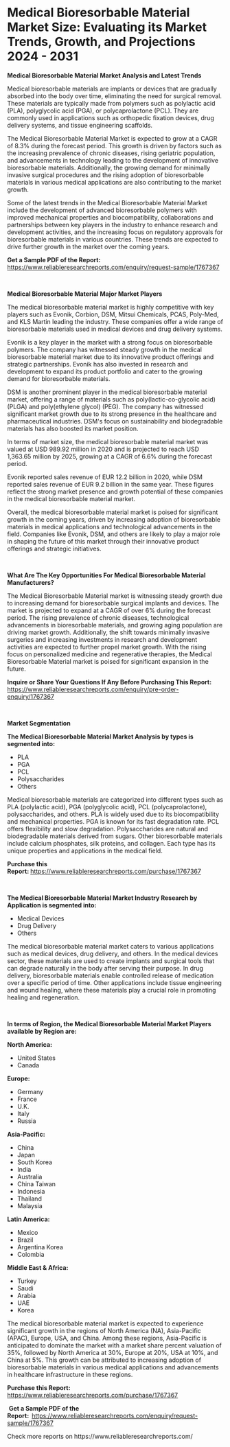 <p><h1>Medical Bioresorbable Material Market Size: Evaluating its Market Trends, Growth, and Projections 2024 - 2031</h1></p><p><strong>Medical Bioresorbable Material Market Analysis and Latest Trends</strong></p>
<p><p>Medical bioresorbable materials are implants or devices that are gradually absorbed into the body over time, eliminating the need for surgical removal. These materials are typically made from polymers such as polylactic acid (PLA), polyglycolic acid (PGA), or polycaprolactone (PCL). They are commonly used in applications such as orthopedic fixation devices, drug delivery systems, and tissue engineering scaffolds.</p><p>The Medical Bioresorbable Material Market is expected to grow at a CAGR of 8.3% during the forecast period. This growth is driven by factors such as the increasing prevalence of chronic diseases, rising geriatric population, and advancements in technology leading to the development of innovative bioresorbable materials. Additionally, the growing demand for minimally invasive surgical procedures and the rising adoption of bioresorbable materials in various medical applications are also contributing to the market growth.</p><p>Some of the latest trends in the Medical Bioresorbable Material Market include the development of advanced bioresorbable polymers with improved mechanical properties and biocompatibility, collaborations and partnerships between key players in the industry to enhance research and development activities, and the increasing focus on regulatory approvals for bioresorbable materials in various countries. These trends are expected to drive further growth in the market over the coming years.</p></p>
<p><strong>Get a Sample PDF of the Report:&nbsp;</strong> <a href="https://www.reliableresearchreports.com/enquiry/request-sample/1767367">https://www.reliableresearchreports.com/enquiry/request-sample/1767367</a></p>
<p>&nbsp;</p>
<p><strong>Medical Bioresorbable Material Major Market Players</strong></p>
<p><p>The medical bioresorbable material market is highly competitive with key players such as Evonik, Corbion, DSM, Mitsui Chemicals, PCAS, Poly-Med, and KLS Martin leading the industry. These companies offer a wide range of bioresorbable materials used in medical devices and drug delivery systems.</p><p>Evonik is a key player in the market with a strong focus on bioresorbable polymers. The company has witnessed steady growth in the medical bioresorbable material market due to its innovative product offerings and strategic partnerships. Evonik has also invested in research and development to expand its product portfolio and cater to the growing demand for bioresorbable materials.</p><p>DSM is another prominent player in the medical bioresorbable material market, offering a range of materials such as poly(lactic-co-glycolic acid) (PLGA) and poly(ethylene glycol) (PEG). The company has witnessed significant market growth due to its strong presence in the healthcare and pharmaceutical industries. DSM's focus on sustainability and biodegradable materials has also boosted its market position.</p><p>In terms of market size, the medical bioresorbable material market was valued at USD 989.92 million in 2020 and is projected to reach USD 1,363.65 million by 2025, growing at a CAGR of 6.6% during the forecast period.</p><p>Evonik reported sales revenue of EUR 12.2 billion in 2020, while DSM reported sales revenue of EUR 9.2 billion in the same year. These figures reflect the strong market presence and growth potential of these companies in the medical bioresorbable material market.</p><p>Overall, the medical bioresorbable material market is poised for significant growth in the coming years, driven by increasing adoption of bioresorbable materials in medical applications and technological advancements in the field. Companies like Evonik, DSM, and others are likely to play a major role in shaping the future of this market through their innovative product offerings and strategic initiatives.</p></p>
<p>&nbsp;</p>
<p><strong>What Are The Key Opportunities For Medical Bioresorbable Material Manufacturers?</strong></p>
<p><p>The Medical Bioresorbable Material market is witnessing steady growth due to increasing demand for bioresorbable surgical implants and devices. The market is projected to expand at a CAGR of over 6% during the forecast period. The rising prevalence of chronic diseases, technological advancements in bioresorbable materials, and growing aging population are driving market growth. Additionally, the shift towards minimally invasive surgeries and increasing investments in research and development activities are expected to further propel market growth. With the rising focus on personalized medicine and regenerative therapies, the Medical Bioresorbable Material market is poised for significant expansion in the future.</p></p>
<p><strong>Inquire or Share Your Questions If Any Before Purchasing This Report:</strong> <a href="https://www.reliableresearchreports.com/enquiry/pre-order-enquiry/1767367">https://www.reliableresearchreports.com/enquiry/pre-order-enquiry/1767367</a></p>
<p>&nbsp;</p>
<p><strong>Market Segmentation</strong></p>
<p><strong>The Medical Bioresorbable Material Market Analysis by types is segmented into:</strong></p>
<p><ul><li>PLA</li><li>PGA</li><li>PCL</li><li>Polysaccharides</li><li>Others</li></ul></p>
<p><p>Medical bioresorbable materials are categorized into different types such as PLA (polylactic acid), PGA (polyglycolic acid), PCL (polycaprolactone), polysaccharides, and others. PLA is widely used due to its biocompatibility and mechanical properties. PGA is known for its fast degradation rate. PCL offers flexibility and slow degradation. Polysaccharides are natural and biodegradable materials derived from sugars. Other bioresorbable materials include calcium phosphates, silk proteins, and collagen. Each type has its unique properties and applications in the medical field.</p></p>
<p><strong>Purchase this Report:&nbsp;</strong><a href="https://www.reliableresearchreports.com/purchase/1767367">https://www.reliableresearchreports.com/purchase/1767367</a></p>
<p>&nbsp;</p>
<p><strong>The Medical Bioresorbable Material Market Industry Research by Application is segmented into:</strong></p>
<p><ul><li>Medical Devices</li><li>Drug Delivery</li><li>Others</li></ul></p>
<p><p>The medical bioresorbable material market caters to various applications such as medical devices, drug delivery, and others. In the medical devices sector, these materials are used to create implants and surgical tools that can degrade naturally in the body after serving their purpose. In drug delivery, bioresorbable materials enable controlled release of medication over a specific period of time. Other applications include tissue engineering and wound healing, where these materials play a crucial role in promoting healing and regeneration.</p></p>
<p>&nbsp;</p>
<p><strong>In terms of Region, the Medical Bioresorbable Material Market Players available by Region are:</strong></p>
<p>
    <p> <strong> North America: </strong>
        <ul>
            <li>United States</li>
            <li>Canada</li>
        </ul>
        </p> 
    <p> <strong> Europe: </strong>
        <ul>
            <li>Germany</li>
            <li>France</li>
            <li>U.K.</li>
            <li>Italy</li>
            <li>Russia</li>
        </ul>
        </p> 
    <p> <strong> Asia-Pacific: </strong>
        <ul>
            <li>China</li>
            <li>Japan</li>
            <li>South Korea</li>
            <li>India</li>
            <li>Australia</li>
            <li>China Taiwan</li>
            <li>Indonesia</li>
            <li>Thailand</li>
            <li>Malaysia</li>
        </ul>
        </p> 
    <p> <strong> Latin America: </strong>
        <ul>
            <li>Mexico</li>
            <li>Brazil</li>
            <li>Argentina Korea</li>
            <li>Colombia</li>
        </ul>
        </p> 
    <p> <strong> Middle East & Africa: </strong>
        <ul>
            <li>Turkey</li>
            <li>Saudi</li>
            <li>Arabia</li>
            <li>UAE</li>
            <li>Korea</li>
        </ul>
    </p>
    </p>
<p><p>The medical bioresorbable material market is expected to experience significant growth in the regions of North America (NA), Asia-Pacific (APAC), Europe, USA, and China. Among these regions, Asia-Pacific is anticipated to dominate the market with a market share percent valuation of 35%, followed by North America at 30%, Europe at 20%, USA at 10%, and China at 5%. This growth can be attributed to increasing adoption of bioresorbable materials in various medical applications and advancements in healthcare infrastructure in these regions.</p></p>
<p><strong>Purchase this Report: </strong><a href="https://www.reliableresearchreports.com/purchase/1767367">https://www.reliableresearchreports.com/purchase/1767367</a></p>
<p>&nbsp;<strong>Get a Sample PDF of the Report:&nbsp;&nbsp;</strong><a href="https://www.reliableresearchreports.com/enquiry/request-sample/1767367">https://www.reliableresearchreports.com/enquiry/request-sample/1767367</a></p>
<p><strong></strong></p>
<p>Check more reports on https://www.reliableresearchreports.com/</p>